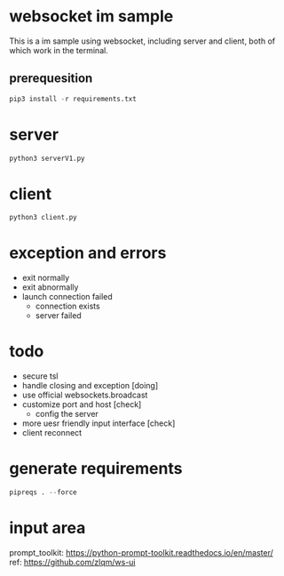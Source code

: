 # websocket im sample
This is a im sample using websocket, including server and client, both of which work in the terminal.

## prerequesition
```python
pip3 install -r requirements.txt
```

# server
```python
python3 serverV1.py
```

# client
```python
python3 client.py
```

# exception and errors
- exit normally
- exit abnormally
- launch connection failed
    - connection exists
    - server failed

# todo
- secure tsl
- handle closing and exception  \[doing\]
- use official websockets.broadcast
- customize port and host   \[check\]
    - config the server
- more uesr friendly input interface    \[check\]
- client reconnect

# generate requirements
```python
pipreqs . --force
```

# input area
prompt_toolkit: https://python-prompt-toolkit.readthedocs.io/en/master/  
ref: https://github.com/zlqm/ws-ui
